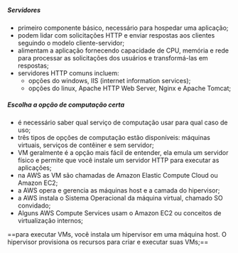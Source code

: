 
##### Servidores
- primeiro componente básico, necessário para hospedar uma aplicação;
- podem lidar com solicitações HTTP e enviar respostas aos clientes seguindo o modelo cliente-servidor;
- alimentam a aplicação fornecendo capacidade de CPU, memória e rede para processar as solicitações dos usuários e transformá-las em respostas;
- servidores HTTP comuns incluem:
	- opções do windows, IIS (internet information services);
	- opções do linux, Apache HTTP Web Server, Nginx e Apache Tomcat;

##### Escolha a opção de computação certa
- é necessário saber qual serviço de computação usar para qual caso de uso;
- três tipos de opções de computação estão disponíveis: máquinas virtuais, serviços de contêiner e sem servidor;
- VM geralmente é a opção mais fácil de entender, ela emula um servidor físico e permite que você instale um servidor HTTP para executar as aplicações;
- na AWS as VM são chamadas de Amazon Elastic Compute Cloud ou Amazon EC2;
- a AWS opera e gerencia as máquinas host e a camada do hipervisor;
- a AWS instala o Sistema Operacional da máquina virtual, chamado SO convidado;
- Alguns AWS Compute Services usam o Amazon EC2 ou conceitos de virtualização internos;

==para executar VMs, você instala um hipervisor em uma máquina host. O hipervisor provisiona os recursos para criar e executar suas VMs;==